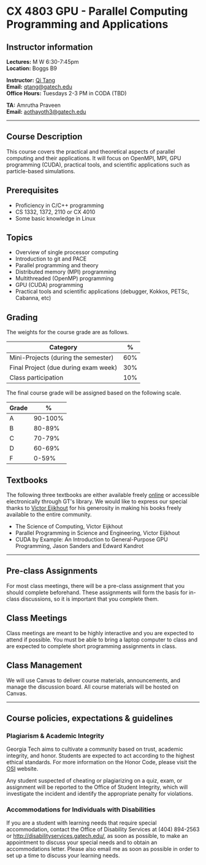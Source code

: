# CX 4803 GPU - Parallel Computing Programming and Applications

## Instructor information

**Lectures:** M W 6:30-7:45pm <br>
**Location:** Boggs B9

**Instructor:** [Qi Tang](https://tangqi.github.io/) <br>
**Email:** [qtang@gatech.edu](mailto:qtang@gatech.edu) <br>
**Office Hours:** Tuesdays 2-3 PM in CODA (TBD)

**TA:** Amrutha Praveen <br>
**Email:** [aothayoth3@gatech.edu](mailto:aothayoth3@gatech.edu) <br>

----

## Course Description
This course covers the practical and theoretical aspects of parallel computing and their applications. It will focus on OpenMPI, MPI, GPU programming (CUDA), practical tools, and scientific applications such as particle-based simulations.

## Prerequisites
* Proficiency in C/C++ programming
* CS 1332, 1372, 2110 or CX 4010
* Some basic knowledge in Linux

## Topics
* Overview of single processor computing
* Introduction to git and PACE
* Parallel programming and theory
* Distributed memory (MPI) programming
* Multithreaded (OpenMP) programming
* GPU (CUDA) programming
* Practical tools and scientific applications (debugger, Kokkos, PETSc, Cabanna, etc)	

## Grading
The weights for the course grade are as follows.

Category      | %
--------------|----
Mini-Projects (during the semester) | 60% 
Final Project (due during exam week) | 30% 
Class participation         | 10% 

The final course grade will be assigned based on the following scale.

Grade        |  %
------------ | ----------
A            | 90-100%
B            | 80-89%
C            | 70-79%
D            | 60-69%
F            | 0-59%



## Textbooks
The following three textbooks are either available freely [online](https://theartofhpc.com)
or accessible electronically through GT's library. 
We would like to express our special thanks to [Victor Eijkhout](https://github.com/VictorEijkhout) for his generosity in making his books freely available to the entire community.

* The Science of Computing, Victor Eijkhout
* Parallel Programming in Science and Engineering, Victor Eijkhout
* CUDA by Example: An Introduction to General-Purpose GPU Programming, Jason Sanders and Edward Kandrot 

----

## Pre-class Assignments
For most class meetings, there will be a pre-class assignment that you should complete beforehand. These assignments will form the basis for in-class discussions, so it is important that you complete them.

## Class Meetings
Class meetings are meant to be highly interactive and you are expected to attend if possible. You must be able to bring a laptop computer to class and are expected to complete short programming assignments in class.

## Class Management
We will use Canvas to deliver course materials, announcements, and manage the discussion board. All course materials will be hosted on Canvas.

----

## Course policies, expectations & guidelines

### Plagiarism & Academic Integrity

Georgia Tech aims to cultivate a community based on trust, academic integrity, and honor. Students are expected to act according to the highest ethical standards. For more information on the Honor Code, please visit the [OSI](https://osi.gatech.edu/) website.

Any student suspected of cheating or plagiarizing on a quiz, exam, or assignment will be reported to the Office of Student Integrity, which will investigate the incident and identify the appropriate penalty for violations. 

### Accommodations for Individuals with Disabilities

If you are a student with learning needs that require special accommodation, contact the Office of Disability Services at (404) 894-2563 or http://disabilityservices.gatech.edu/, as soon as possible, to make an appointment to discuss your special needs and to obtain an accommodations letter.  Please also email me as soon as possible in order to set up a time to discuss your learning needs.

